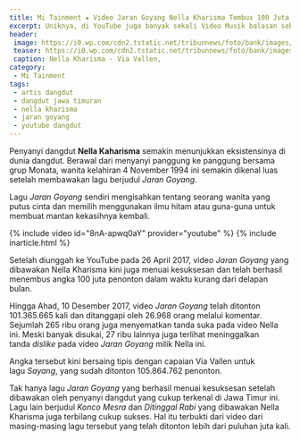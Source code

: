 ```yaml
---
title: Mi Tainment ★ Video Jaran Goyang Nella Kharisma Tembus 100 Juta Penonton
excerpt: Uniknya, di YouTube juga banyak sekali Video Musik balasan sebagai tanggapan atas isi lirik lagu Jaran Goyang
header:
 image: https://i0.wp.com/cdn2.tstatic.net/tribunnews/foto/bank/images/nella-kharisma-dan-via-vallen_20170923_141410.jpg
 teaser: https://i0.wp.com/cdn2.tstatic.net/tribunnews/foto/bank/images/nella-kharisma-dan-via-vallen_20170923_141410.jpg?resize=320,160
 caption: Nella Kharisma - Via Vallen,
category:
 - Mi Tainment
tags:
 - artis dangdut
 - dangdut jawa timuran
 - nella kharisma
 - jaran goyang
 - youtube dangdut
---
```

Penyanyi dangdut **Nella Kaharisma** semakin menunjukkan eksistensinya di dunia dangdut. Berawal dari menyanyi panggung ke panggung bersama grup Monata, wanita kelahiran 4 November 1994 ini semakin dikenal luas setelah membawakan lagu berjudul _Jaran Goyang_.

Lagu _Jaran Goyang_ sendiri mengisahkan tentang seorang wanita yang putus cinta dan memilih menggunakan ilmu hitam atau guna-guna untuk membuat mantan kekasihnya kembali.

{% include video id="8nA-apwq0aY" provider="youtube" %}
{% include inarticle.html %}

Setelah diunggah ke YouTube pada 26 April 2017, video _Jaran Goyang_ yang dibawakan Nella Kharisma kini juga menuai kesuksesan dan telah berhasil menembus angka 100 juta penonton dalam waktu kurang dari delapan bulan.

Hingga Ahad, 10 Desember 2017, video _Jaran Goyang_ telah ditonton 101.365.665 kali dan ditanggapi oleh 26.968 orang melalui komentar. Sejumlah 265 ribu orang juga menyematkan tanda suka pada video Nella ini. Meski banyak disukai, 27 ribu lainnya juga terlihat meninggalkan tanda _dislike_ pada video _Jaran Goyang_ milik Nella ini.

Angka tersebut kini bersaing tipis dengan capaian Via Vallen untuk lagu _Sayang_, yang sudah ditonton 105.864.762 penonton.

Tak hanya lagu _Jaran Goyang_ yang berhasil menuai kesuksesan setelah dibawakan oleh penyanyi dangdut yang cukup terkenal di Jawa Timur ini. Lagu lain berjudul _Konco Mesra_ dan _Ditinggal Rabi_ yang dibawakan Nella Kharisma juga terbilang cukup sukses. Hal itu terbukti dari video dari masing-masing lagu tersebut yang telah ditonton lebih dari puluhan juta kali.
